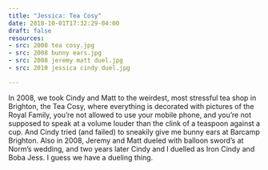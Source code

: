 ```yaml
---
title: "Jessica: Tea Cosy"
date: 2018-10-01T17:32:29-04:00
draft: false
resources:
- src: 2008 tea cosy.jpg
- src: 2008 bunny ears.jpg
- src: 2008 jeremy matt duel.jpg
- src: 2010 jessica cindy duel.jpg

---
```


In 2008, we took Cindy and Matt to the weirdest, most stressful tea shop in Brighton, the Tea Cosy, where everything is decorated with pictures of the Royal Family, you’re not allowed to use your mobile phone, and you’re not supposed to speak at a volume louder than the clink of a teaspoon against a cup. And Cindy tried (and failed) to sneakily give me bunny ears at Barcamp Brighton. Also in 2008, Jeremy and Matt dueled with balloon sword’s at Norm’s wedding, and two years later Cindy and I duelled as Iron Cindy and Boba Jess. I guess we have a dueling thing.
